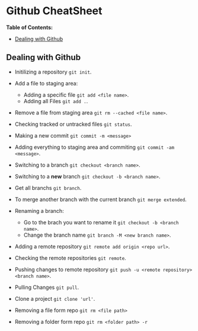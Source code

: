 # Github CheatSheet

**Table of Contents:**
* [Dealing with Github](#dealing-with-github)

## Dealing with Github
- Initilizing a repository `git init`.
		
- Add a file to staging area:
	- Adding a specific file `git add <file name>`.
	- Adding all Files `git add .`. 
		
- Remove a file from staging area `git rm --cached <file name>`.
	
- Checking tracked or untracked files `git status`.
		
- Making a new commit `git commit -m <message>`

- Adding everything to staging area and commiting `git commit -am <message>`.
		
- Switching to a branch `git checkout <branch name>`.

- Switching to a **new** branch `git checkout -b <branch name>`.
		
- Get all branchs `git branch`.
		
- To merge another branch with the current branch `git merge extended`.
		
- Renaming a branch:
	- Go to the brach you want to rename it `git checkout -b <branch name>`.
	- Change the branch name `git branch -M <new branch name>`.
		
- Adding a remote repository `git remote add origin <repo url>`.
		
- Checking the remote repositories `git remote`.
		
- Pushing changes to remote repository `git push -u <remote repository> <branch name>`.
		
- Pulling Changes `git pull`.
		
- Clone a project `git clone 'url'`.
	
- Removing a file form repo `git rm <file path>`

- Removing a folder form repo `git rm <folder path> -r`